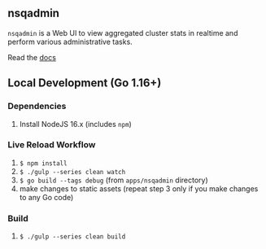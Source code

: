## nsqadmin

`nsqadmin` is a Web UI to view aggregated cluster stats in realtime and perform various
administrative tasks.

Read the [docs](https://nsq.io/components/nsqadmin.html)


## Local Development (Go 1.16+)

### Dependencies

 1. Install NodeJS 16.x (includes `npm`)

### Live Reload Workflow

 1. `$ npm install`
 2. `$ ./gulp --series clean watch`
 3. `$ go build --tags debug` (from `apps/nsqadmin` directory)
 4. make changes to static assets (repeat step 3 only if you make changes to any Go code)

### Build

 1. `$ ./gulp --series clean build`
